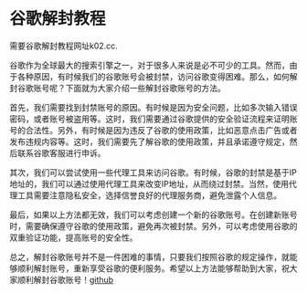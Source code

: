 # 谷歌解封教程

需要谷歌解封教程网址k02.cc.

谷歌作为全球最大的搜索引擎之一，对于很多人来说是必不可少的工具。然而，由于各种原因，有时候我们的谷歌账号会被封禁，访问谷歌变得困难。那么，如何解封谷歌账号呢？下面就为大家介绍一些解封谷歌账号的方法。

首先，我们需要找到封禁账号的原因。有时候是因为安全问题，比如多次输入错误密码，或者账号被盗用等。这时，我们需要通过谷歌提供的安全验证流程来证明账号的合法性。另外，有时候是因为违反了谷歌的使用政策，比如恶意点击广告或者发布违规内容等。这时，我们需要先了解谷歌的使用政策，并且承诺遵守规定，然后联系谷歌客服进行申诉。

其次，我们可以尝试使用一些代理工具来访问谷歌。有时候，谷歌的封禁是基于IP地址的，我们可以通过使用代理工具来改变IP地址，从而绕过封禁。当然，使用代理工具需要注意隐私安全，选择信誉良好的代理服务商，避免泄露个人信息。

最后，如果以上方法都无效，我们可以考虑创建一个新的谷歌账号。在创建新账号时，需要确保遵守谷歌的使用政策，避免再次被封禁。另外，可以考虑使用谷歌的双重验证功能，提高账号的安全性。

总之，解封谷歌账号并不是一件困难的事情，只要我们按照谷歌的规定操作，就能够顺利解封账号，重新享受谷歌的便利服务。希望以上方法能够帮助到大家，祝大家顺利解封谷歌账号！[github](https://github.com)